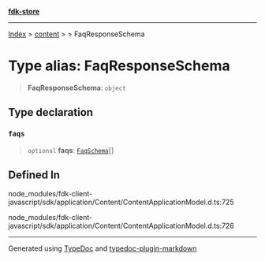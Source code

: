 [**fdk-store**](../../../README.md)
***

[Index](../../../API.md) > [content](../../README.md) > [<internal>](../README.md) > FaqResponseSchema

# Type alias: FaqResponseSchema

> **FaqResponseSchema**: `object`

## Type declaration

### `faqs`

> `optional` **faqs**: [`FaqSchema`](type-alias.FaqSchema.md)[]

## Defined In

node\_modules/fdk-client-javascript/sdk/application/Content/ContentApplicationModel.d.ts:725

node\_modules/fdk-client-javascript/sdk/application/Content/ContentApplicationModel.d.ts:726

***
Generated using [TypeDoc](https://typedoc.org/) and [typedoc-plugin-markdown](https://www.npmjs.com/package/typedoc-plugin-markdown)

